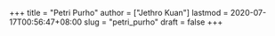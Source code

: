+++
title = "Petri Purho"
author = ["Jethro Kuan"]
lastmod = 2020-07-17T00:56:47+08:00
slug = "petri_purho"
draft = false
+++
